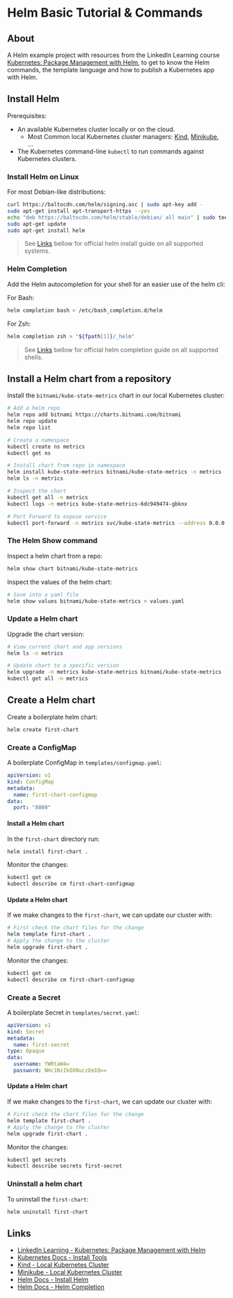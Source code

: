# Helm Basic Tutorial & Commands

## About

A Helm example project with resources from the LinkedIn Learning course [Kubernetes: Package Management with Helm](https://www.linkedin.com/learning/kubernetes-package-management-with-helm/), to get to know the Helm commands, the template language and how to publish a Kubernetes app with Helm.

## Install Helm

Prerequisites:

- An available Kubernetes cluster locally or on the cloud.
  - Most Common local Kubernetes cluster managers: [Kind](https://kind.sigs.k8s.io/docs/), [Minikube](https://minikube.sigs.k8s.io/docs/), ...
- The Kubernetes command-line `kubectl` to run commands against Kubernetes clusters.

### Install Helm on Linux

For most Debian-like distributions:

```bash
curl https://baltocdn.com/helm/signing.asc | sudo apt-key add -
sudo apt-get install apt-transport-https --yes
echo "deb https://baltocdn.com/helm/stable/debian/ all main" | sudo tee /etc/apt/sources.list.d/helm-stable-debian.list
sudo apt-get update
sudo apt-get install helm
```

> See [Links](#links) bellow for official helm install guide on all supported systems.

### Helm Completion

Add the Helm autocompletion for your shell for an easier use of the helm cli:

For Bash:

```bash
helm completion bash > /etc/bash_completion.d/helm
```

For Zsh:

```bash
helm completion zsh > "${fpath[1]}/_helm"
```

> See [Links](#links) bellow for official helm completion guide on all supported shells.

## Install a Helm chart from a repository

Install the `bitnami/kube-state-metrics` chart in our local Kubernetes cluster:

```bash
# Add a helm repo
helm repo add bitnami https://charts.bitnami.com/bitnami
helm repo update
helm repo list

# Creata a namespace
kubectl create ns metrics
kubectl get ns

# Install chart from repo in namespace
helm install kube-state-metrics bitnami/kube-state-metrics -n metrics
helm ls -n metrics

# Inspect the chart
kubectl get all -n metrics
kubectl logs -n metrics kube-state-metrics-6dc949474-gbknx

# Port Forward to expose service
kubectl port-forward -n metrics svc/kube-state-metrics --address 0.0.0.0 8090:8080
```

### The Helm Show command

Inspect a helm chart from a repo:

```bash
helm show chart bitnami/kube-state-metrics
```

Inspect the values of the helm chart:

```bash
# Save into a yaml file
helm show values bitnami/kube-state-metrics > values.yaml
```

### Update a Helm chart

Upgrade the chart version:

```bash
# View current chart and app versions
helm ls -n metrics

# Update chart to a specific version
helm upgrade -n metrics kube-state-metrics bitnami/kube-state-metrics --version 0.4.0
kubectl get all -n metrics
```

## Create a Helm chart

Create a boilerplate helm chart:

```bash
helm create first-chart
```

### Create a ConfigMap

A boilerplate ConfigMap in `templates/configmap.yaml`:

```yaml
apiVersion: v1
kind: ConfigMap
metadata:
  name: first-chart-configmap
data:
  port: "8080"
```

#### Install a Helm chart

In the `first-chart` directory run:

```bash
helm install first-chart .
```

Monitor the changes:

```bash
kubectl get cm
kubectl describe cm first-chart-configmap
```

#### Update a Helm chart

If we make changes to the `first-chart`, we can update our cluster with:

```bash
# First check the chart files for the change
helm template first-chart .
# Apply the change to the cluster
helm upgrade first-chart .
```

Monitor the changes:

```bash
kubectl get cm
kubectl describe cm first-chart-configmap
```

### Create a Secret

A boilerplate Secret in `templates/secret.yaml`:

```yaml
apiVersion: v1
kind: Secret
metadata:
  name: first-secret
type: Opaque
data:
  username: YWRtaW4=
  password: NHc1NzIkOXNuczEmIQ==
```

#### Update a Helm chart

If we make changes to the `first-chart`, we can update our cluster with:

```bash
# First check the chart files for the change
helm template first-chart .
# Apply the change to the cluster
helm upgrade first-chart .
```

Monitor the changes:

```bash
kubectl get secrets
kubectl describe secrets first-secret
```

### Uninstall a helm chart

To uninstall the `first-chart`:

```bash
helm uninstall first-chart
```

## Links

- [LinkedIn Learning - Kubernetes: Package Management with Helm](https://www.linkedin.com/learning/kubernetes-package-management-with-helm/)
- [Kubernetes Docs - Install Tools](https://kubernetes.io/docs/tasks/tools/)
- [Kind - Local Kubernetes Cluster](https://kind.sigs.k8s.io/docs/)
- [Minikube - Local Kubernetes Cluster](https://minikube.sigs.k8s.io/docs/)
- [Helm Docs - Install Helm](https://helm.sh/docs/intro/install/)
- [Helm Docs - Helm Completion](https://helm.sh/docs/helm/helm_completion/)
